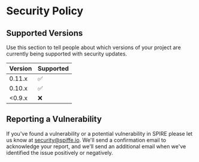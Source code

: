 # Security Policy

## Supported Versions

Use this section to tell people about which versions of your project are
currently being supported with security updates.

| Version | Supported          |
| ------- | ------------------ |
| 0.11.x   | :white_check_mark: |
| 0.10.x   | :white_check_mark: |
| <0.9.x   | :x: |


## Reporting a Vulnerability

If you've found a vulnerability or a potential vulnerability in SPIRE please let us know at security@spiffe.io. We'll send a confirmation email to acknowledge your report, and we'll send an additional email when we've identified the issue positively or negatively.
